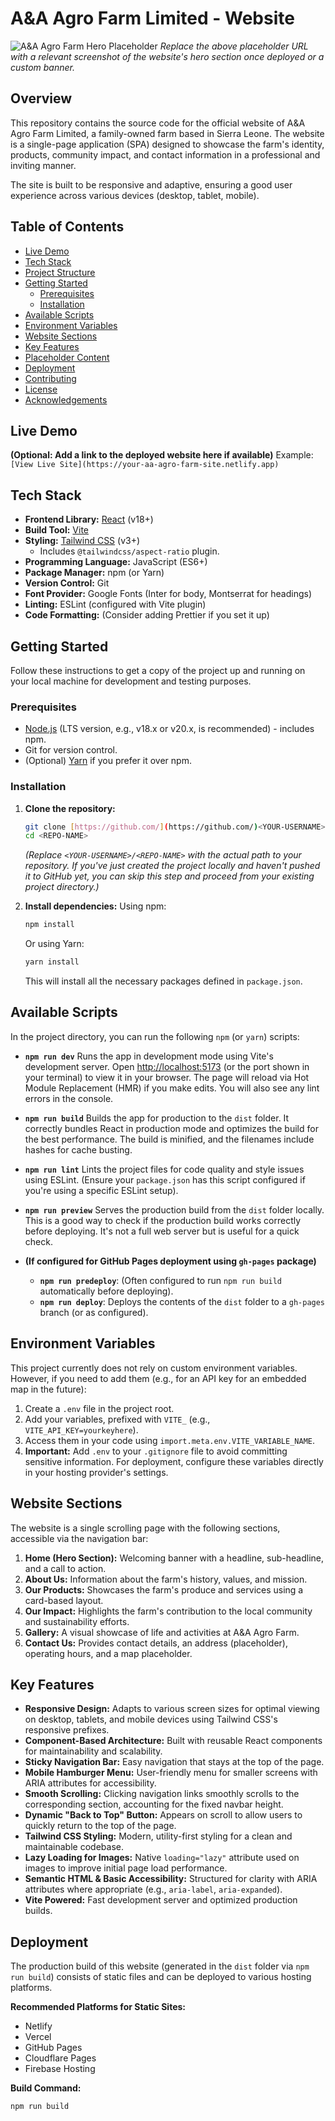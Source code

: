 # A&A Agro Farm Limited - Website

![A&A Agro Farm Hero Placeholder](https://placehold.co/1200x300/22C55E/FFFFFF?text=A%26A+Agro+Farm+Limited+Website)
_Replace the above placeholder URL with a relevant screenshot of the website's hero section once deployed or a custom banner._

## Overview

This repository contains the source code for the official website of A&A Agro Farm Limited, a family-owned farm based in Sierra Leone. The website is a single-page application (SPA) designed to showcase the farm's identity, products, community impact, and contact information in a professional and inviting manner.

The site is built to be responsive and adaptive, ensuring a good user experience across various devices (desktop, tablet, mobile).

## Table of Contents

- [Live Demo](#live-demo)
- [Tech Stack](#tech-stack)
- [Project Structure](#project-structure)
- [Getting Started](#getting-started)
    - [Prerequisites](#prerequisites)
    - [Installation](#installation)
- [Available Scripts](#available-scripts)
- [Environment Variables](#environment-variables)
- [Website Sections](#website-sections)
- [Key Features](#key-features)
- [Placeholder Content](#placeholder-content)
- [Deployment](#deployment)
- [Contributing](#contributing)
- [License](#license)
- [Acknowledgements](#acknowledgements)

## Live Demo

**(Optional: Add a link to the deployed website here if available)**
Example: `[View Live Site](https://your-aa-agro-farm-site.netlify.app)`

## Tech Stack

- **Frontend Library:** [React](https://reactjs.org/) (v18+)
- **Build Tool:** [Vite](https://vitejs.dev/)
- **Styling:** [Tailwind CSS](https://tailwindcss.com/) (v3+)
    - Includes `@tailwindcss/aspect-ratio` plugin.
- **Programming Language:** JavaScript (ES6+)
- **Package Manager:** npm (or Yarn)
- **Version Control:** Git
- **Font Provider:** Google Fonts (Inter for body, Montserrat for headings)
- **Linting:** ESLint (configured with Vite plugin)
- **Code Formatting:** (Consider adding Prettier if you set it up)

## Getting Started

Follow these instructions to get a copy of the project up and running on your local machine for development and testing purposes.

### Prerequisites

- [Node.js](https://nodejs.org/) (LTS version, e.g., v18.x or v20.x, is recommended) - includes npm.
- Git for version control.
- (Optional) [Yarn](https://yarnpkg.com/) if you prefer it over npm.

### Installation

1.  **Clone the repository:**

    ```bash
    git clone [https://github.com/](https://github.com/)<YOUR-USERNAME>/<REPO-NAME>.git
    cd <REPO-NAME>
    ```

    _(Replace `<YOUR-USERNAME>/<REPO-NAME>` with the actual path to your repository. If you've just created the project locally and haven't pushed it to GitHub yet, you can skip this step and proceed from your existing project directory.)_

2.  **Install dependencies:**
    Using npm:
    ```bash
    npm install
    ```
    Or using Yarn:
    ```bash
    yarn install
    ```
    This will install all the necessary packages defined in `package.json`.

## Available Scripts

In the project directory, you can run the following `npm` (or `yarn`) scripts:

- **`npm run dev`**
  Runs the app in development mode using Vite's development server. Open [http://localhost:5173](http://localhost:5173) (or the port shown in your terminal) to view it in your browser. The page will reload via Hot Module Replacement (HMR) if you make edits. You will also see any lint errors in the console.

- **`npm run build`**
  Builds the app for production to the `dist` folder. It correctly bundles React in production mode and optimizes the build for the best performance. The build is minified, and the filenames include hashes for cache busting.

- **`npm run lint`**
  Lints the project files for code quality and style issues using ESLint. (Ensure your `package.json` has this script configured if you're using a specific ESLint setup).

- **`npm run preview`**
  Serves the production build from the `dist` folder locally. This is a good way to check if the production build works correctly before deploying. It's not a full web server but is useful for a quick check.

- **(If configured for GitHub Pages deployment using `gh-pages` package)**
    - **`npm run predeploy`**: (Often configured to run `npm run build` automatically before deploying).
    - **`npm run deploy`**: Deploys the contents of the `dist` folder to a `gh-pages` branch (or as configured).

## Environment Variables

This project currently does not rely on custom environment variables. However, if you need to add them (e.g., for an API key for an embedded map in the future):

1.  Create a `.env` file in the project root.
2.  Add your variables, prefixed with `VITE_` (e.g., `VITE_API_KEY=yourkeyhere`).
3.  Access them in your code using `import.meta.env.VITE_VARIABLE_NAME`.
4.  **Important:** Add `.env` to your `.gitignore` file to avoid committing sensitive information. For deployment, configure these variables directly in your hosting provider's settings.

## Website Sections

The website is a single scrolling page with the following sections, accessible via the navigation bar:

1.  **Home (Hero Section):** Welcoming banner with a headline, sub-headline, and a call to action.
2.  **About Us:** Information about the farm's history, values, and mission.
3.  **Our Products:** Showcases the farm's produce and services using a card-based layout.
4.  **Our Impact:** Highlights the farm's contribution to the local community and sustainability efforts.
5.  **Gallery:** A visual showcase of life and activities at A&A Agro Farm.
6.  **Contact Us:** Provides contact details, an address (placeholder), operating hours, and a map placeholder.

## Key Features

- **Responsive Design:** Adapts to various screen sizes for optimal viewing on desktop, tablets, and mobile devices using Tailwind CSS's responsive prefixes.
- **Component-Based Architecture:** Built with reusable React components for maintainability and scalability.
- **Sticky Navigation Bar:** Easy navigation that stays at the top of the page.
- **Mobile Hamburger Menu:** User-friendly menu for smaller screens with ARIA attributes for accessibility.
- **Smooth Scrolling:** Clicking navigation links smoothly scrolls to the corresponding section, accounting for the fixed navbar height.
- **Dynamic "Back to Top" Button:** Appears on scroll to allow users to quickly return to the top of the page.
- **Tailwind CSS Styling:** Modern, utility-first styling for a clean and maintainable codebase.
- **Lazy Loading for Images:** Native `loading="lazy"` attribute used on images to improve initial page load performance.
- **Semantic HTML & Basic Accessibility:** Structured for clarity with ARIA attributes where appropriate (e.g., `aria-label`, `aria-expanded`).
- **Vite Powered:** Fast development server and optimized production builds.

## Deployment

The production build of this website (generated in the `dist` folder via `npm run build`) consists of static files and can be deployed to various hosting platforms.

**Recommended Platforms for Static Sites:**

- Netlify
- Vercel
- GitHub Pages
- Cloudflare Pages
- Firebase Hosting

**Build Command:**

```bash
npm run build
```
